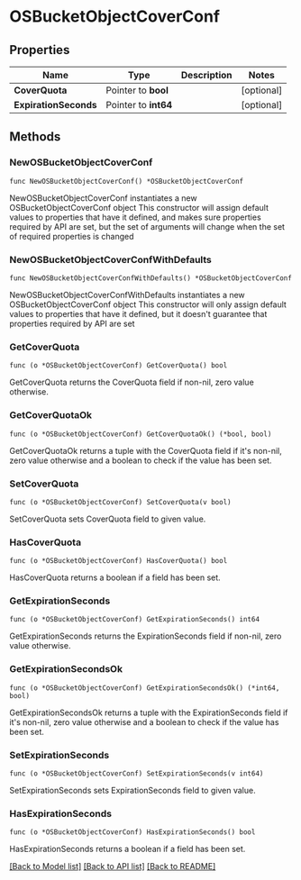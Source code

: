 # OSBucketObjectCoverConf

## Properties

Name | Type | Description | Notes
------------ | ------------- | ------------- | -------------
**CoverQuota** | Pointer to **bool** |  | [optional] 
**ExpirationSeconds** | Pointer to **int64** |  | [optional] 

## Methods

### NewOSBucketObjectCoverConf

`func NewOSBucketObjectCoverConf() *OSBucketObjectCoverConf`

NewOSBucketObjectCoverConf instantiates a new OSBucketObjectCoverConf object
This constructor will assign default values to properties that have it defined,
and makes sure properties required by API are set, but the set of arguments
will change when the set of required properties is changed

### NewOSBucketObjectCoverConfWithDefaults

`func NewOSBucketObjectCoverConfWithDefaults() *OSBucketObjectCoverConf`

NewOSBucketObjectCoverConfWithDefaults instantiates a new OSBucketObjectCoverConf object
This constructor will only assign default values to properties that have it defined,
but it doesn't guarantee that properties required by API are set

### GetCoverQuota

`func (o *OSBucketObjectCoverConf) GetCoverQuota() bool`

GetCoverQuota returns the CoverQuota field if non-nil, zero value otherwise.

### GetCoverQuotaOk

`func (o *OSBucketObjectCoverConf) GetCoverQuotaOk() (*bool, bool)`

GetCoverQuotaOk returns a tuple with the CoverQuota field if it's non-nil, zero value otherwise
and a boolean to check if the value has been set.

### SetCoverQuota

`func (o *OSBucketObjectCoverConf) SetCoverQuota(v bool)`

SetCoverQuota sets CoverQuota field to given value.

### HasCoverQuota

`func (o *OSBucketObjectCoverConf) HasCoverQuota() bool`

HasCoverQuota returns a boolean if a field has been set.

### GetExpirationSeconds

`func (o *OSBucketObjectCoverConf) GetExpirationSeconds() int64`

GetExpirationSeconds returns the ExpirationSeconds field if non-nil, zero value otherwise.

### GetExpirationSecondsOk

`func (o *OSBucketObjectCoverConf) GetExpirationSecondsOk() (*int64, bool)`

GetExpirationSecondsOk returns a tuple with the ExpirationSeconds field if it's non-nil, zero value otherwise
and a boolean to check if the value has been set.

### SetExpirationSeconds

`func (o *OSBucketObjectCoverConf) SetExpirationSeconds(v int64)`

SetExpirationSeconds sets ExpirationSeconds field to given value.

### HasExpirationSeconds

`func (o *OSBucketObjectCoverConf) HasExpirationSeconds() bool`

HasExpirationSeconds returns a boolean if a field has been set.


[[Back to Model list]](../README.md#documentation-for-models) [[Back to API list]](../README.md#documentation-for-api-endpoints) [[Back to README]](../README.md)


